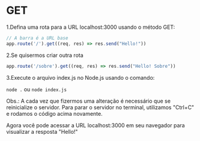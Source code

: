 # GET

1.Defina uma rota para a URL localhost:3000 usando o método GET:

```js
// A barra é a URL base
app.route('/').get((req, res) => res.send("Hello!"))

```

2.Se quisermos criar outra rota

```js
app.route('/sobre').get((req, res) => res.send("Hello! Sobre"))
```

3.Execute o arquivo index.js no Node.js usando o comando:

`node .` ou `node index.js`

Obs.: A cada vez que fizermos uma alteração é necessário que se reinicialize o servidor. Para parar o servidor no terminal, utilizamos "Ctrl+C" e rodamos o código acima novamente.

Agora você pode acessar a URL localhost:3000 em seu navegador para visualizar a resposta "Hello!"
